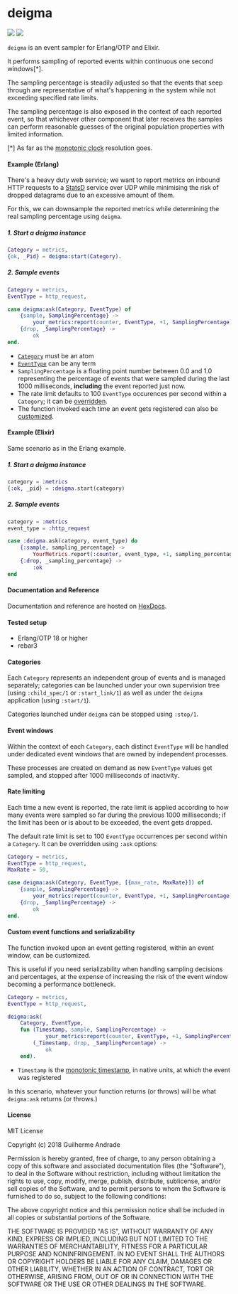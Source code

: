 # deigma

[![](https://img.shields.io/hexpm/v/deigma.svg?style=flat)](https://hex.pm/packages/deigma)
[![](https://travis-ci.org/g-andrade/deigma.png?branch=master)](https://travis-ci.org/g-andrade/deigma)

`deigma` is an event sampler for Erlang/OTP and Elixir.

It performs sampling of reported events within continuous one second
windows\[\*\].

The sampling percentage is steadily adjusted so that the events that
seep through are representative of what's happening in the system while
not exceeding specified rate limits.

The sampling percentage is also exposed in the context of each reported
event, so that whichever other component that later receives the samples
can perform reasonable guesses of the original population properties
with limited information.

\[\*\] As far as the [monotonic
clock](http://erlang.org/doc/apps/erts/time_correction.html#Erlang_Monotonic_Time)
resolution goes.

#### Example (Erlang)

There's a heavy duty web service; we want to report metrics on inbound
HTTP requests to a [StatsD](https://github.com/etsy/statsd) service over
UDP while minimising the risk of dropped datagrams due to an excessive
amount of them.

For this, we can downsample the reported metrics while determining the
real sampling percentage using `deigma`.

##### 1\. Start a deigma instance

``` erlang
Category = metrics,
{ok, _Pid} = deigma:start(Category).
```

##### 2\. Sample events

``` erlang
Category = metrics,
EventType = http_request,

case deigma:ask(Category, EventType) of
    {sample, SamplingPercentage} ->
        your_metrics:report(counter, EventType, +1, SamplingPercentage);
    {drop, _SamplingPercentage} ->
        ok
end.
```

  - [`Category`](#categories) must be an atom
  - [`EventType`](#event-windows) can be any term
  - `SamplingPercentage` is a floating point number between 0.0 and 1.0
    representing the percentage of events that were sampled during the
    last 1000 milliseconds, **including** the event reported just now.
  - The rate limit defaults to 100 `EventType` occurences per second
    within a `Category`; it can be [overridden](#rate-limiting).
  - The function invoked each time an event gets registered can also be
    [customized](#custom-event-functions-and-serializability).

#### Example (Elixir)

Same scenario as in the Erlang example.

##### 1\. Start a deigma instance

``` elixir
category = :metrics
{:ok, _pid} = :deigma.start(category)
```

##### 2\. Sample events

``` elixir
category = :metrics
event_type = :http_request

case :deigma.ask(category, event_type) do
    {:sample, sampling_percentage} ->
        YourMetrics.report(:counter, event_type, +1, sampling_percentage)
    {:drop, _sampling_percentage} ->
        :ok
end
```

#### Documentation and Reference

Documentation and reference are hosted on
[HexDocs](https://hexdocs.pm/deigma/).

#### Tested setup

  - Erlang/OTP 18 or higher
  - rebar3

#### Categories

Each `Category` represents an independent group of events and is managed
separately; categories can be launched under your own supervision tree
(using `:child_spec/1` or `:start_link/1`) as well as under the `deigma`
application (using `:start/1`).

Categories launched under `deigma` can be stopped using `:stop/1`.

#### Event windows

Within the context of each `Category`, each distinct `EventType` will be
handled under dedicated event windows that are owned by independent
processes.

These processes are created on demand as new `EventType` values get
sampled, and stopped after 1000 milliseconds of inactivity.

#### Rate limiting

Each time a new event is reported, the rate limit is applied according
to how many events were sampled so far during the previous 1000
milliseconds; if the limit has been or is about to be exceeded, the
event gets dropped.

The default rate limit is set to 100 `EventType` occurrences per second
within a `Category`. It can be overridden using `:ask` options:

``` erlang
Category = metrics,
EventType = http_request,
MaxRate = 50,

case deigma:ask(Category, EventType, [{max_rate, MaxRate}]) of
    {sample, SamplingPercentage} ->
        your_metrics:report(counter, EventType, +1, SamplingPercentage);
    {drop, _SamplingPercentage} ->
        ok
end.
```

#### Custom event functions and serializability

The function invoked upon an event getting registered, within an event
window, can be customized.

This is useful if you need serializability when handling sampling
decisions and percentages, at the expense of increasing the risk of the
event window becoming a performance bottleneck.

``` erlang
Category = metrics,
EventType = http_request,

deigma:ask(
    Category, EventType,
    fun (Timestamp, sample, SamplingPercentage) ->
            your_metrics:report(counter, EventType, +1, SamplingPercentage);
        (_Timestamp, drop, _SamplingPercentage) ->
            ok
    end).
```

  - `Timestamp` is the [monotonic
    timestamp](http://erlang.org/doc/man/erlang.html#monotonic_time-0),
    in native units, at which the event was registered

In this scenario, whatever your function returns (or throws) will be
what `deigma:ask` returns (or throws.)

#### License

MIT License

Copyright (c) 2018 Guilherme Andrade

Permission is hereby granted, free of charge, to any person obtaining a
copy of this software and associated documentation files (the
"Software"), to deal in the Software without restriction, including
without limitation the rights to use, copy, modify, merge, publish,
distribute, sublicense, and/or sell copies of the Software, and to
permit persons to whom the Software is furnished to do so, subject to
the following conditions:

The above copyright notice and this permission notice shall be included
in all copies or substantial portions of the Software.

THE SOFTWARE IS PROVIDED "AS IS", WITHOUT WARRANTY OF ANY KIND, EXPRESS
OR IMPLIED, INCLUDING BUT NOT LIMITED TO THE WARRANTIES OF
MERCHANTABILITY, FITNESS FOR A PARTICULAR PURPOSE AND NONINFRINGEMENT.
IN NO EVENT SHALL THE AUTHORS OR COPYRIGHT HOLDERS BE LIABLE FOR ANY
CLAIM, DAMAGES OR OTHER LIABILITY, WHETHER IN AN ACTION OF CONTRACT,
TORT OR OTHERWISE, ARISING FROM, OUT OF OR IN CONNECTION WITH THE
SOFTWARE OR THE USE OR OTHER DEALINGS IN THE SOFTWARE.

